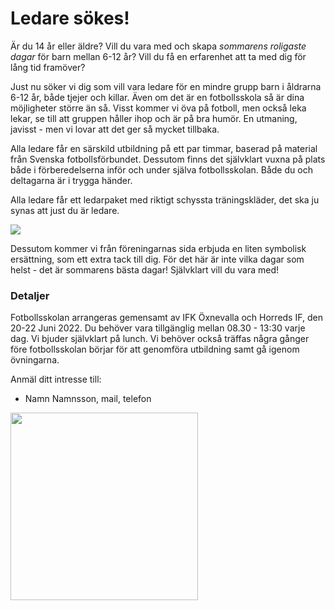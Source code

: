 # Ledare sökes!

Är du 14 år eller äldre? Vill du vara med och skapa _sommarens roligaste dagar_ för barn mellan 6-12 år? Vill du få en erfarenhet att ta med dig för lång tid framöver?

Just nu söker vi dig som vill vara ledare för en mindre grupp barn i åldrarna 6-12 år, både tjejer och killar. Även om det är en fotbollsskola så är dina möjligheter större än så. Visst kommer vi öva på fotboll, men också leka lekar, se till att gruppen håller ihop och är på bra humör. En utmaning, javisst - men vi lovar att det ger så mycket tillbaka. 

Alla ledare får en särskild utbildning på ett par timmar, baserad på material från Svenska fotbollsförbundet. Dessutom finns det självklart vuxna på plats både i förberedelserna inför och under själva fotbollsskolan. Både du och deltagarna är i trygga händer.

Alla ledare får ett ledarpaket med riktigt schyssta träningskläder, det ska ju synas att just du är ledare. 

<img src="https://aktiva.svenskfotboll.se/493521/globalassets/svff/bilderblock/aktiva/fotbollsskolan/fotbollsskolan_ledarklader.jpg/contentlarge"/>

Dessutom kommer vi från föreningarnas sida erbjuda en liten symbolisk ersättning, som ett extra tack till dig. För det här är inte vilka dagar som helst - det är sommarens bästa dagar! Självklart vill du vara med!

### Detaljer
Fotbollsskolan arrangeras gemensamt av IFK Öxnevalla och Horreds IF, den 20-22 Juni 2022. Du behöver vara tillgänglig mellan 08.30 - 13:30 varje dag. Vi bjuder självklart på lunch. Vi behöver också träffas några gånger före fotbollsskolan börjar för att genomföra utbildning samt gå igenom övningarna.

Anmäl ditt intresse till:
- Namn Namnsson, mail, telefon


<img src="/images/logo_v4.png" height="300px" style="display:flex"/>




